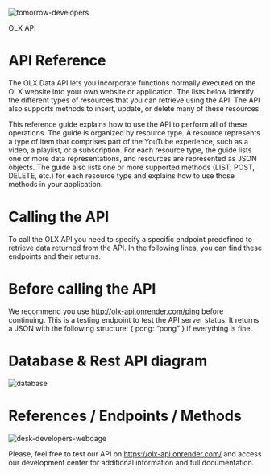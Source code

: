
![tomorrow-developers](https://github.com/iamtomorrow/OLX-API/assets/72582696/361e3fb8-14ce-46a2-948f-63f153a76947)

OLX API

API Reference
=============
The OLX Data API lets you incorporate functions normally executed on the OLX website into your own website or application. The lists below identify the different types of resources that you can retrieve using the API. The API also supports methods to insert, update, or delete many of these resources.

This reference guide explains how to use the API to perform all of these operations. The guide is organized by resource type. A resource represents a type of item that comprises part of the YouTube experience, such as a video, a playlist, or a subscription. For each resource type, the guide lists one or more data representations, and resources are represented as JSON objects. The guide also lists one or more supported methods (LIST, POST, DELETE, etc.) for each resource type and explains how to use those methods in your application.

Calling the API
===============
To call the OLX API you need to specify a specific endpoint predefined to retrieve data returned from the API. In the following lines, you can find these endpoints and their returns.

Before calling the API
======================
We recommend you use http://olx-api.onrender.com/ping before continuing. This is a testing endpoint to test the API server status. It returns a JSON with the following structure: { pong: “pong” } if everything is fine. 

Database & Rest API diagram
========================
![database](https://github.com/iamtomorrow/OLX-API/assets/72582696/b1324a6c-3606-4efb-8901-8932463789fa)

References / Endpoints / Methods
================================
![desk-developers-weboage](https://github.com/iamtomorrow/OLX-API/assets/72582696/cdd0eb1d-630d-4fe1-9187-b288d38194bf)

Please, feel free to test our API on https://olx-api.onrender.com/ and access our development center for additional information and full documentation.
